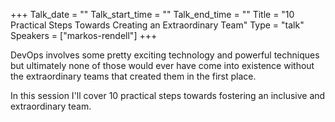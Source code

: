 +++
Talk_date = ""
Talk_start_time = ""
Talk_end_time = ""
Title = "10 Practical Steps Towards Creating an Extraordinary Team"
Type = "talk"
Speakers = ["markos-rendell"]
+++

DevOps involves some pretty exciting technology and powerful techniques but ultimately none of those would ever have come into existence without the extraordinary teams that created them in the first place. 
  
In this session I'll cover 10 practical steps towards fostering an inclusive and extraordinary team.
